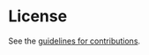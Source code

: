 # License

See the
[guidelines for contributions](https://github.com/IPNetworkingLab/draft-mptcp-ext/blob/main/CONTRIBUTING.md).

